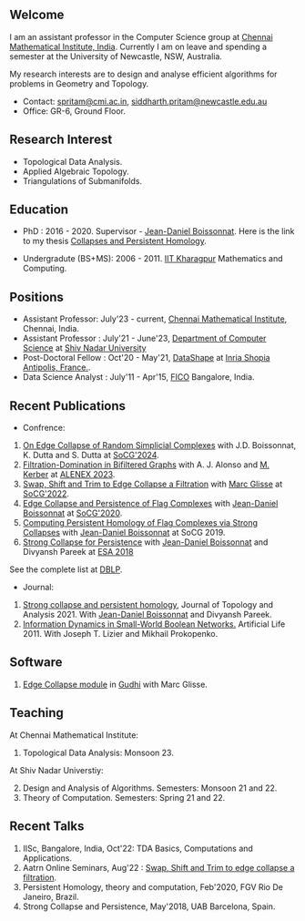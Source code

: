 ## Welcome

I am an assistant professor in the Computer Science group at [Chennai Mathematical Institute, India](https://www.cmi.ac.in//). 
Currently I am on leave and spending a semester at the University of Newcastle, NSW, Australia.

My research interests are to design and analyse efficient algorithms for problems in Geometry and Topology. 

<!-- have co-developed the [edge collapse module](https://gudhi.inria.fr/doc/latest/group__edge__collapse.html) in [Gudhi](https://gudhi.inria.fr/) with Marc 
Glisse. The module is the state-of-the-art simplification software to speed-up the computation of persistent homology of a flag filtration. -->

- Contact: spritam@cmi.ac.in, siddharth.pritam@newcastle.edu.au 
- Office: GR-6, Ground Floor.
## Research Interest
- Topological Data Analysis.
- Applied Algebraic Topology.
- Triangulations of Submanifolds.

## Education
- PhD : 2016 - 2020. Supervisor - [Jean-Daniel Boissonnat](https://www-sop.inria.fr/members/Jean-Daniel.Boissonnat/). Here is the link to my thesis [Collapses and Persistent Homology](https://hal.inria.fr/tel-02962587v2/document#:~:text=The%20basic%20idea%20is%20to,PH%20as%20the%20initial%20one.).

- Undergradute (BS+MS): 2006 - 2011. [IIT Kharagpur](http://www.iitkgp.ac.in/) Mathematics and Computing.

## Positions
- Assistant Professor: July'23 - current, [Chennai Mathematical Institute](https://www.cmi.ac.in//), Chennai, India.
- Assistant Professor : July'21 - June'23, [Department of Computer Science](https://cse.snu.edu.in/) at [Shiv Nadar University](https://snu.edu.in/home)
- Post-Doctoral Fellow : Oct'20 - May'21, [DataShape](https://www.inria.fr/en/datashape) at [Inria Shopia Antipolis, France.](https://www.inria.fr/en/inria-centre-universite-cote-azur).
- Data Science Analyst : July'11 - Apr'15, [FICO](https://www.fico.com/en/about-us) Bangalore, India.

## Recent Publications
- Confrence:
1. [On Edge Collapse of Random Simplicial Complexes](https://drops.dagstuhl.de/entities/document/10.4230/LIPIcs.SoCG.2024.21) with J.D. Boissonnat, K. Dutta and S. Dutta at [SoCG'2024](https://socg24.athenarc.gr/socg.html).
2. [Filtration-Domination in Bifiltered Graphs](http://arxiv.org/abs/2211.05574) with A. J. Alonso and [M. Kerber](http://www.geometrie.tugraz.at/kerber/) at [ALENEX 2023](https://www.siam.org/conferences/cm/conference/alenex23).
3. [Swap, Shift and Trim to Edge Collapse a Filtration](https://drops.dagstuhl.de/opus/volltexte/2022/16052/pdf/LIPIcs-SoCG-2022-44.pdf) with [Marc Glisse](https://geometrica.saclay.inria.fr/team/Marc.Glisse/) at [SoCG'2022](https://www.inf.fu-berlin.de/inst/ag-ti/socg22/socg.html).
4. [Edge Collapse and Persistence of Flag Complexes](https://drops.dagstuhl.de/opus/volltexte/2020/12177/pdf/LIPIcs-SoCG-2020-19.pdf) with [Jean-Daniel Boissonnat](https://www-sop.inria.fr/members/Jean-Daniel.Boissonnat/) at [SoCG'2020](https://socg20.inf.ethz.ch/).
5. [Computing Persistent Homology of Flag Complexes via Strong Collapses](https://drops.dagstuhl.de/opus/volltexte/2019/10459/pdf/LIPIcs-SoCG-2019-55.pdf) with [Jean-Daniel Boissonnat](https://www-sop.inria.fr/members/Jean-Daniel.Boissonnat/) at SoCG 2019.
6. [Strong Collapse for Persistence]() with [Jean-Daniel Boissonnat](https://www-sop.inria.fr/members/Jean-Daniel.Boissonnat/)  and Divyansh Pareek at  [ESA 2018](http://algo2018.hiit.fi/esa/)

See the complete list at [DBLP](https://dblp.org/pid/42/10192.html).

- Journal:
1. [Strong collapse and persistent homology](https://www.worldscientific.com/doi/abs/10.1142/S1793525321500291), Journal of Topology and Analysis 2021. With [Jean-Daniel Boissonnat](https://www-sop.inria.fr/members/Jean-Daniel.Boissonnat/) and Divyansh Pareek.
2. [Information Dynamics in Small-World Boolean Networks.](https://doi.org/10.1162/artl_a_00040)  Artificial Life 2011. With	Joseph T. Lizier and Mikhail Prokopenko.


## Software
1. [Edge Collapse module](https://gudhi.inria.fr/doc/latest/group__edge__collapse.html) in [Gudhi](https://gudhi.inria.fr/) with Marc Glisse.

## Teaching
At Chennai Mathematical Institute:
1. Topological Data Analysis: Monsoon 23.
   
At Shiv Nadar Universtiy:

2. Design and Analysis of Algorithms. Semesters: Monsoon 21 and 22.
3. Theory of Computation. Semesters: Spring 21 and 22.

## Recent Talks
1. IISc, Bangalore, India, Oct'22:  TDA Basics, Computations and Applications.
1. Aatrn Online Seminars, Aug'22 : [Swap, Shift and Trim to edge collapse a filtration](https://www.youtube.com/watch?v=OsUHMf0OjLk&t=949s).
2. Persistent Homology, theory and computation, Feb'2020, FGV Rio De Janeiro, Brazil.
3. Strong Collapse and Persistence, May'2018, UAB Barcelona, Spain.

<!-- /Whenever you commit to this repository, GitHub Pages will run [Jekyll](https://jekyllrb.com/) to rebuild the pages in your site, from the content in your Markdown files.

### Markdown

Markdown is a lightweight and easy-to-use syntax for styling your writing. It includes conventions for

```markdown
Syntax highlighted code block

# Siddharth Pritam
## Header 2
### Header 3

- Bulleted
- List

1. Numbered
2. List

**Bold** and _Italic_ and `Code` text

[Link](url) and ![Image](src)
```

For more details see [Basic writing and formatting syntax](https://docs.github.com/en/github/writing-on-github/getting-started-with-writing-and-formatting-on-github/basic-writing-and-formatting-syntax).

### Jekyll Themes

Your Pages site will use the layout and styles from the Jekyll theme you have selected in your [repository settings](https://github.com/siddharthpritam/siddharthpritam.github.io/settings/pages). The name of this theme is saved in the Jekyll `_config.yml` configuration file.

### Support or Contact

Having trouble with Pages? Check out our [documentation](https://docs.github.com/categories/github-pages-basics/) or [contact support](https://support.github.com/contact) and we’ll help you sort it out. --->
